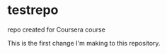 # testrepo
repo created for Coursera course

This is the first change I'm making to this repository. 
